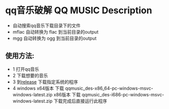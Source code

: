 # qq音乐破解 QQ MUSIC Description
* 自动搜索qq音乐下载目录下的文件
* mflac 自动转换为 flac 到当前目录的output
* mgg 自动转换为 ogg 到当前目录的output

## 使用方法:
* 1 打开qq音乐
* 2 下载想要的音乐
* 3 到[release](https://github.com/luyikk/qqmusic_decrypt/releases) 下载指定系统的程序
* 4 windows x64版本 下载 qqmusic_des-x86_64-pc-windows-msvc-windows-latest.zip x86版本 下载 qqmusic_des-i686-pc-windows-msvc-windows-latest.zip 下载完成后直接运行此程序
